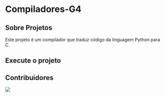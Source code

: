 # Compiladores-G4

## Sobre Projetos
  Este projeto é um compilador que traduz código da linguagem Python para C.

## Execute o projeto

## Contribuidores

<a href="https://github.com/Compiladores-G4/Compiladores-G4/graphs/contributors">
  <img src="https://contrib.rocks/image?repo=Compiladores-G4/Compiladores-G4" />
</a>